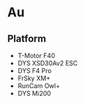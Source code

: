# Au

## Platform
- T-Motor F40
- DYS XSD30Av2 ESC
- DYS F4 Pro
- FrSky XM+
- RunCam Owl+
- DYS Mi200
